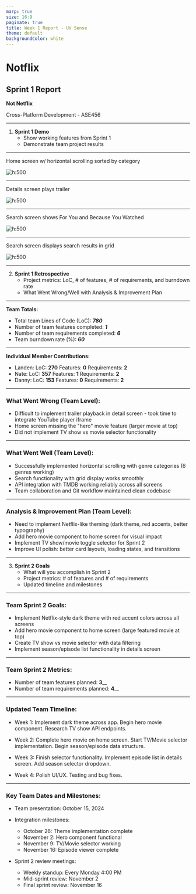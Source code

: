 ```yaml
---
marp: true
size: 16:9
paginate: true
title: Week 1 Report - UV Sense
theme: default
backgroundColor: white
---
```


# Notflix
## Sprint 1 Report

**Not Netflix**

Cross-Platform Development - ASE456

---

1. **Sprint 1 Demo**
   - Show working features from Sprint 1
   - Demonstrate team project results

---

Home screen w/ horizontal scrolling sorted by category

![h:500](home_screen.png)

---

Details screen plays trailer

![h:500](details_screen.png)

---

Search screen shows For You and Because You Watched

![h:500](search_screen.png)

---

Search screen displays search results in grid

![h:500](search_screen2.png)

---

2. **Sprint 1 Retrospective**
   - Project metrics: LoC, # of features, # of requirements, and burndown rate
   - What Went Wrong/Well with Analysis & Improvement Plan

---

**Team Totals:**

- Total team Lines of Code (LoC): ___780___
- Number of team features completed: ___1___
- Number of team requirements completed: ___6___
- Team burndown rate (%): ___60___

---

**Individual Member Contributions:**

- Landen: LoC: __270__ Features: __0__ Requirements: __2__
- Nate: LoC: __357__ Features: __1__ Requirements: __2__
- Danny: LoC: __153__ Features: __0__ Requirements: __2__

---

### What Went Wrong (Team Level):
- Difficult to implement trailer playback in detail screen - took time to integrate YouTube player iframe
- Home screen missing the "hero" movie feature (larger movie at top)
- Did not implement TV show vs movie selector functionality

---

### What Went Well (Team Level):
- Successfully implemented horizontal scrolling with genre categories (6 genres working)
- Search functionality with grid display works smoothly
- API integration with TMDB working reliably across all screens
- Team collaboration and Git workflow maintained clean codebase

---

### Analysis & Improvement Plan (Team Level):
- Need to implement Netflix-like theming (dark theme, red accents, better typography)
- Add hero movie component to home screen for visual impact
- Implement TV show/movie toggle selector for Sprint 2
- Improve UI polish: better card layouts, loading states, and transitions

---

3. **Sprint 2 Goals**
   - What will you accomplish in Sprint 2
   - Project metrics: # of features and # of requirements
   - Updated timeline and milestones

---

### Team Sprint 2 Goals:

- Implement Netflix-style dark theme with red accent colors across all screens
- Add hero movie component to home screen (large featured movie at top)
- Create TV show vs movie selector with data filtering
- Implement season/episode list functionality in details screen

---

### Team Sprint 2 Metrics:

- Number of team features planned: __3____
- Number of team requirements planned: __4____

---

### Updated Team Timeline:

- Week 1: Implement dark theme across app. Begin hero movie component. Research TV show API endpoints.
  
- Week 2: Complete hero movie on home screen. Start TV/Movie selector implementation. Begin season/episode data structure.

- Week 3: Finish selector functionality. Implement episode list in details screen. Add season selector dropdown.

- Week 4: Polish UI/UX. Testing and bug fixes.

---

### Key Team Dates and Milestones:

- Team presentation: October 15, 2024

- Integration milestones:
  - October 26: Theme implementation complete
  - November 2: Hero component functional
  - November 9: TV/Movie selector working
  - November 16: Episode viewer complete

- Sprint 2 review meetings:
  - Weekly standup: Every Monday 4:00 PM
  - Mid-sprint review: November 2
  - Final sprint review: November 16